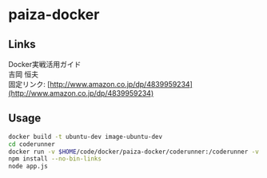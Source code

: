 # paiza-docker

## Links

Docker実戦活用ガイド  
吉岡 恒夫  
固定リンク: [http://www.amazon.co.jp/dp/4839959234](http://www.amazon.co.jp/dp/4839959234)

## Usage

```sh
docker build -t ubuntu-dev image-ubuntu-dev
cd coderunner
docker run -v $HOME/code/docker/paiza-docker/coderunner:/coderunner -v /usr/local/bin/docker:/usr/local/bin/docker -v /usr/bin/docker:/usr/bin/docker -v /var/run/docker.sock:/var/run/docker.sock -w /coderunner -p 3000:3000 --rm -i -t node /bin/bash
npm install --no-bin-links
node app.js
```
